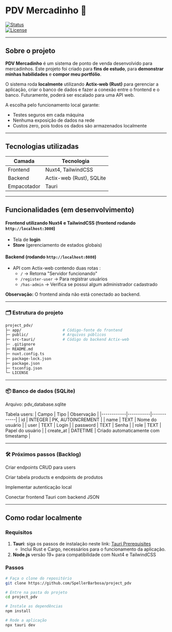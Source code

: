 # PDV Mercadinho 🛒

[![Status](https://img.shields.io/badge/status-em%20desenvolvimento-yellow)](https://github.com/SpellerBarbosa/project_pdv)  
[![License](https://img.shields.io/badge/license-MIT-blue)](LICENSE)

---

## Sobre o projeto

**PDV Mercadinho** é um sistema de ponto de venda desenvolvido para mercadinhos. Este projeto foi criado para **fins de estudo**, para **demonstrar minhas habilidades** e **compor meu portfólio**.

O sistema roda **localmente** utilizando **Actix-web (Rust)** para gerenciar a aplicação, criar o banco de dados e fazer a conexão entre o frontend e o banco. Futuramente, poderá ser escalado para uma API web.

A escolha pelo funcionamento local garante:

- Testes seguros em cada máquina
- Nenhuma exposição de dados na rede
- Custos zero, pois todos os dados são armazenados localmente

---

## Tecnologias utilizadas

| Camada       | Tecnologia                 |
|--------------|----------------------------|
| Frontend     | Nuxt4, TailwindCSS         |
| Backend      | Actix-web (Rust), SQLite   |
| Empacotador  | Tauri                      |

---

## Funcionalidades (em desenvolvimento)
#### Frontend utilizando Nuxt4 e TailwindCSS (frontend rodando `http://localhost:3000`)
- Tela de **login**
- **Store** (gerenciamento de estados globais) 
#### Backend (rodando `http://localhost:8080`)
- API com Actix-web contendo duas rotas :
  - `/` → Retorna "Servidor funcionando"
  - `/register-user` → Para registrar usuários
  - `/has-admin` → Verifica se possui algum administrador cadastrado

**Observação:** O frontend ainda não está conectado ao backend.

---
### 🗂 Estrutura do projeto
``` bash
project_pdv/
├─ app/                  # Código-fonte do frontend
├─ public/               # Arquivos públicos
├─ src-tauri/            # Código do backend Actix-web
├─ .gitignore
├─ README.md
├─ nuxt.config.ts
├─ package-lock.json
├─ package.json
├─ tsconfig.json
└─ LICENSE

 ```
 ---

### 📦 Banco de dados (SQLite)

Arquivo: pdv_database.sqlite

Tabela users:
| Campo | Tipo | Observação |
|------------|-----------|------------|
| id | INTEGER | PK, AUTOINCREMENT |
| name | TEXT | Nome do usuário |
| user | TEXT | Login |
| password | TEXT | Senha |
| role | TEXT | Papel do usuário |
| create_at | DATETIME | Criado automaticamente com timestamp |

---

### 🛠 Próximos passos (Backlog)

Criar endpoints CRUD para users

Criar tabela products e endpoints de produtos

Implementar autenticação local

Conectar frontend Tauri com backend JSON

---

## Como rodar localmente

### Requisitos

1. **Tauri**: siga os passos de instalação neste link: [Tauri Prerequisites](https://v2.tauri.app/start/prerequisites)
   - Inclui Rust e Cargo, necessários para o funcionamento da aplicação.
2. **Node.js** versão 19+ para compatibilidade com Nuxt4 e TailwindCSS

### Passos

```bash
# Faça o clone do repositório
git clone https://github.com/SpellerBarbosa/project_pdv

# Entre na pasta do projeto
cd project_pdv

# Instale as dependências
npm install

# Rode a aplicação
npx tauri dev
